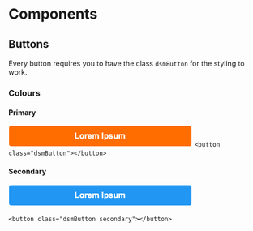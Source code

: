# Components

## Buttons
Every button requires you to have the class `dsmButton` for the styling to work.


### Colours

#### Primary
![Primary](/documentation/images/primary.png)
`<button class="dsmButton"></button>`

#### Secondary
![Secondary](/documentation/images/secondary.png)

`<button class="dsmButton secondary"></button>`
